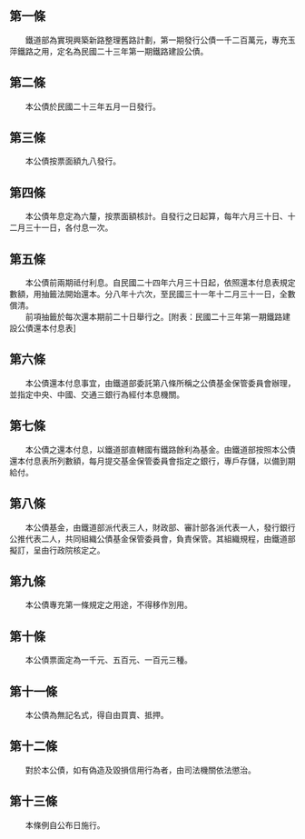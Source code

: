 第一條 
-------
　　鐵道部為實現興築新路整理舊路計劃，第一期發行公債一千二百萬元，專充玉萍鐵路之用，定名為民國二十三年第一期鐵路建設公債。  


第二條 
-------
　　本公債於民國二十三年五月一日發行。  


第三條 
-------
　　本公債按票面額九八發行。  


第四條 
-------
　　本公債年息定為六釐，按票面額核計。自發行之日起算，每年六月三十日、十二月三十一日，各付息一次。  


第五條 
-------
　　本公債前兩期祗付利息。自民國二十四年六月三十日起，依照還本付息表規定數額，用抽籤法開始還本。分八年十六次，至民國三十一年十二月三十一日，全數償清。  
　　前項抽籤於每次還本期前二十日舉行之。[附表：民國二十三年第一期鐵路建設公債還本付息表]  


第六條 
-------
　　本公債還本付息事宜，由鐵道部委託第八條所稱之公債基金保管委員會辦理，並指定中央、中國、交通三銀行為經付本息機關。  


第七條 
-------
　　本公債之還本付息，以鐵道部直轄國有鐵路餘利為基金。由鐵道部按照本公債還本付息表所列數額，每月提交基金保管委員會指定之銀行，專戶存儲，以備到期給付。  


第八條 
-------
　　本公債基金，由鐵道部派代表三人，財政部、審計部各派代表一人，發行銀行公推代表二人，共同組織公債基金保管委員會，負責保管。其組織規程，由鐵道部擬訂，呈由行政院核定之。  


第九條 
-------
　　本公債專充第一條規定之用途，不得移作別用。  


第十條 
-------
　　本公債票面定為一千元、五百元、一百元三種。  


第十一條 
---------
　　本公債為無記名式，得自由買賣、抵押。  


第十二條 
---------
　　對於本公債，如有偽造及毀損信用行為者，由司法機關依法懲治。  


第十三條 
---------
　　本條例自公布日施行。
